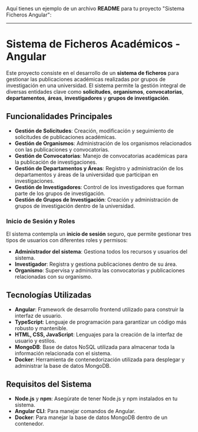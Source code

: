 Aquí tienes un ejemplo de un archivo **README** para tu proyecto "Sistema Ficheros Angular":

---

# Sistema de Ficheros Académicos - Angular

Este proyecto consiste en el desarrollo de un **sistema de ficheros** para gestionar las publicaciones académicas realizadas por grupos de investigación en una universidad. El sistema permite la gestión integral de diversas entidades clave como **solicitudes**, **organismos**, **convocatorias**, **departamentos**, **áreas**, **investigadores** y **grupos de investigación**.

## Funcionalidades Principales

- **Gestión de Solicitudes**: Creación, modificación y seguimiento de solicitudes de publicaciones académicas.
- **Gestión de Organismos**: Administración de los organismos relacionados con las publicaciones y convocatorias.
- **Gestión de Convocatorias**: Manejo de convocatorias académicas para la publicación de investigaciones.
- **Gestión de Departamentos y Áreas**: Registro y administración de los departamentos y áreas de la universidad que participan en investigaciones.
- **Gestión de Investigadores**: Control de los investigadores que forman parte de los grupos de investigación.
- **Gestión de Grupos de Investigación**: Creación y administración de grupos de investigación dentro de la universidad.
  
### Inicio de Sesión y Roles
El sistema contempla un **inicio de sesión** seguro, que permite gestionar tres tipos de usuarios con diferentes roles y permisos:
- **Administrador del sistema**: Gestiona todos los recursos y usuarios del sistema.
- **Investigador**: Registra y gestiona publicaciones dentro de su área.
- **Organismo**: Supervisa y administra las convocatorias y publicaciones relacionadas con su organismo.

## Tecnologías Utilizadas

- **Angular**: Framework de desarrollo frontend utilizado para construir la interfaz de usuario.
- **TypeScript**: Lenguaje de programación para garantizar un código más robusto y mantenible.
- **HTML, CSS, JavaScript**: Lenguajes para la creación de la interfaz de usuario y estilos.
- **MongoDB**: Base de datos NoSQL utilizada para almacenar toda la información relacionada con el sistema.
- **Docker**: Herramienta de contenedorización utilizada para desplegar y administrar la base de datos MongoDB.

## Requisitos del Sistema

- **Node.js** y **npm**: Asegúrate de tener Node.js y npm instalados en tu sistema.
- **Angular CLI**: Para manejar comandos de Angular.
- **Docker**: Para manejar la base de datos MongoDB dentro de un contenedor.

